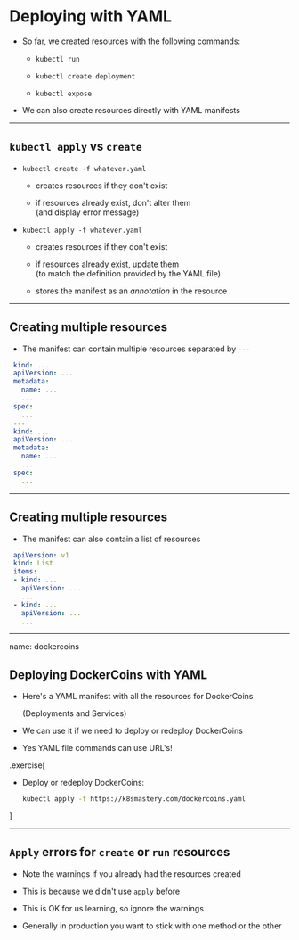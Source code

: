 # Deploying with YAML

- So far, we created resources with the following commands:

  - `kubectl run`

  - `kubectl create deployment`

  - `kubectl expose`

- We can also create resources directly with YAML manifests

---

## `kubectl apply` vs `create`

- `kubectl create -f whatever.yaml`

  - creates resources if they don't exist

  - if resources already exist, don't alter them
    <br/>(and display error message)

- `kubectl apply -f whatever.yaml`

  - creates resources if they don't exist

  - if resources already exist, update them
    <br/>(to match the definition provided by the YAML file)

  - stores the manifest as an *annotation* in the resource

---

## Creating multiple resources

- The manifest can contain multiple resources separated by `---`

```yaml
 kind: ...
 apiVersion: ...
 metadata:
   name: ...
   ...
 spec:
   ...
 ---
 kind: ...
 apiVersion: ...
 metadata:
   name: ...
   ...
 spec: 
   ...
```

---

## Creating multiple resources

- The manifest can also contain a list of resources

```yaml
 apiVersion: v1
 kind: List
 items:
 - kind: ...
   apiVersion: ...
   ...
 - kind: ...
   apiVersion: ...
   ...
```

---

name: dockercoins

## Deploying DockerCoins with YAML

- Here's a YAML manifest with all the resources for DockerCoins

  (Deployments and Services)

- We can use it if we need to deploy or redeploy DockerCoins

- Yes YAML file commands can use URL's!

.exercise[

- Deploy or redeploy DockerCoins:
  ```bash
  kubectl apply -f https://k8smastery.com/dockercoins.yaml
  ```

]

---

## `Apply` errors for `create` or `run` resources

- Note the warnings if you already had the resources created

- This is because we didn't use `apply` before

- This is OK for us learning, so ignore the warnings

- Generally in production you want to stick with one method or the other

